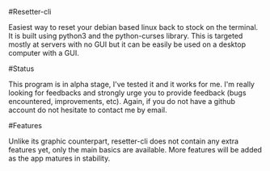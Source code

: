 #Resetter-cli

Easiest way to reset your debian based linux back to stock on the terminal. It is built using python3 and the python-curses library. This is targeted mostly at servers with no GUI but it can be easily be used on a desktop computer with a GUI.

#Status

This program is in alpha stage, I've tested it and it works for me. I'm really looking for feedbacks and strongly urge you to provide feedback (bugs encountered, improvements, etc). Again, if you do not have a github account do not hesitate to contact me by email.

#Features

Unlike its graphic counterpart, resetter-cli does not contain any extra features yet, only the main basics are available. More features will be added as the app matures in stability.

